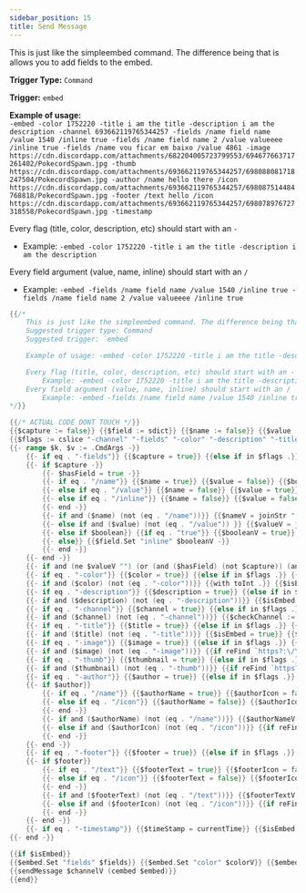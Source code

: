 ```yaml
---
sidebar_position: 15
title: Send Message
---
```


This is just like the simpleembed command. The difference being that is allows you to add fields to the embed.

**Trigger Type:** `Command`

**Trigger:** `embed`

**Example of usage:**  
`-embed -color 1752220 -title i am the title -description i am the description -channel 693662119765344257 -fields /name field name /value 1540 /inline true -fields /name field name 2 /value valueeee /inline true -fields /name vou ficar em baixo /value 4861 -image https://cdn.discordapp.com/attachments/682204005723799553/694677663717261402/PokecordSpawn.jpg -thumb https://cdn.discordapp.com/attachments/693662119765344257/698088081718247504/PokecordSpawn.jpg -author /name hello there /icon https://cdn.discordapp.com/attachments/693662119765344257/698087514484768818/PokecordSpawn.jpg -footer /text hello /icon https://cdn.discordapp.com/attachments/693662119765344257/698078976727318558/PokecordSpawn.jpg -timestamp`

Every flag (title, color, description, etc) should start with an `-`

- Example: `-embed -color 1752220 -title i am the title -description i am the description`

Every field argument (value, name, inline) should start with an `/`

- Example: `-embed -fields /name field name /value 1540 /inline true -fields /name field name 2 /value valueeee /inline true`

```go
{{/*
	This is just like the simpleembed command. The difference being that is allows you to add fields to the embed.
	Suggested trigger type: Command
	Suggested trigger: `embed`

	Example of usage: -embed -color 1752220 -title i am the title -description i am the description -channel 693662119765344257 -fields /name field name /value 1540 /inline true -fields /name field name 2 /value valueeee /inline true -fields /name vou ficar em baixo /value 4861 -image https://cdn.discordapp.com/attachments/682204005723799553/694677663717261402/PokecordSpawn.jpg -thumb https://cdn.discordapp.com/attachments/693662119765344257/698088081718247504/PokecordSpawn.jpg -author /name hello there /icon https://cdn.discordapp.com/attachments/693662119765344257/698087514484768818/PokecordSpawn.jpg -footer /text hello /icon https://cdn.discordapp.com/attachments/693662119765344257/698078976727318558/PokecordSpawn.jpg -timestamp

	Every flag (title, color, description, etc) should start with an -
		Example: -embed -color 1752220 -title i am the title -description i am the description
	Every field argument (value, name, inline) should start with an /
		Example: -embed -fields /name field name /value 1540 /inline true -fields /name field name 2 /value valueeee /inline true
*/}}

{{/* ACTUAL CODE DONT TOUCH */}}
{{$capture := false}} {{$field := sdict}} {{$name := false}} {{$value := false}} {{$boolean := false}} {{$hasField := false}} {{$nameV := ""}} {{$valueV := ""}} {{$booleanV := false}} {{$color := false}} {{$colorV := 123456}} {{$fields := cslice}} {{$isEmbed := false}} {{$description := false}} {{$descriptionV := ""}} {{$channel := false}} {{$channelV := .Channel.ID}} {{$title := false}} {{$titleV := ""}} {{$image := false}} {{$imageV := sdict}} {{$thumbnail := false}} {{$thumbnailV := sdict}} {{$author := false}} {{$authorV := sdict}} {{$authorName := false}} {{$authorNameV := ""}} {{$authorIcon := false}} {{$footer := false}} {{$footerV := sdict}} {{$footerText := false}} {{$footerIcon := false}} {{$footerTextV := ""}} {{$timeStamp := false}} {{$embed := sdict}}
{{$flags := cslice "-channel" "-fields" "-color" "-description" "-title" "-image" "-thumb" "-author" "-footer" "-timestamp"}}
{{- range $k, $v := .CmdArgs -}}
	{{- if eq . "-fields"}} {{$capture = true}} {{else if in $flags .}} {{$capture = false}} {{end -}}
	{{- if $capture -}}
		{{- $hasField = true -}}
		{{- if eq . "/name"}} {{$name = true}} {{$value = false}} {{$boolean = false -}}
		{{- else if eq . "/value"}} {{$name = false}} {{$value = true}} {{$boolean = false -}}
		{{- else if eq . "/inline"}} {{$name = false}} {{$value = false}} {{$boolean = true -}}
		{{- end -}}
		{{- if and ($name) (not (eq . "/name"))}} {{$nameV = joinStr " " $nameV .}} {{$field.Set "name" $nameV -}}
		{{- else if and ($value) (not (eq . "/value")) }} {{$valueV = joinStr " " $valueV .}} {{$field.Set "value" $valueV -}}
		{{- else if $boolean}} {{if eq . "true"}} {{$booleanV = true}} {{end}} {{$field.Set "inline" $booleanV -}}
		{{- else}} {{$field.Set "inline" $booleanV -}}
		{{- end -}}
	{{- end -}}
	{{- if and (ne $valueV "") (or (and ($hasField) (not $capture)) (and ($hasField) (eq $k (sub (len $.CmdArgs) 1))) (and (eq . "-fields") ($field.Get "name")))}} {{$hasField = false}} {{$isEmbed = true}} {{$fields = $fields.Append $field}} {{$field = sdict}} {{$nameV = ""}} {{$valueV = ""}} {{$booleanV = false}} {{end -}}
	{{- if eq . "-color"}} {{$color = true}} {{else if in $flags .}} {{$color = false}} {{end -}}
	{{- if and ($color) (not (eq . "-color"))}} {{with toInt .}} {{$isEmbed = true}} {{$colorV = .}} {{end}} {{end -}}
	{{- if eq . "-description"}} {{$description = true}} {{else if in $flags .}} {{$description = false}} {{end -}}
	{{- if and ($description) (not (eq . "-description"))}} {{$isEmbed = true}} {{$descriptionV = joinStr " " $descriptionV .}} {{end -}}
	{{- if eq . "-channel"}} {{$channel = true}} {{else if in $flags .}} {{$channel = false}} {{end -}}
	{{- if and ($channel) (not (eq . "-channel"))}} {{$checkChannel := reReplace `<|>|#` . ""}} {{with getChannel $checkChannel}} {{$channelV = .ID}} {{end}} {{end -}}
	{{- if eq . "-title"}} {{$title = true}} {{else if in $flags .}} {{$title = false}} {{end -}}
	{{- if and ($title) (not (eq . "-title"))}} {{$isEmbed = true}} {{$titleV = joinStr " " $titleV .}} {{end -}}
	{{- if eq . "-image"}} {{$image = true}} {{else if in $flags .}} {{$image = false}} {{end -}}
	{{- if and ($image) (not (eq . "-image"))}} {{if reFind `https?:\/\/\w+` .}} {{$isEmbed = true}} {{$imageV.Set "url" .}} {{end}} {{end -}}
	{{- if eq . "-thumb"}} {{$thumbnail = true}} {{else if in $flags .}} {{$thumbnail = false}} {{end -}}
	{{- if and ($thumbnail) (not (eq . "-thumb"))}} {{if reFind `https?:\/\/\w+` .}} {{$isEmbed = true}} {{$thumbnailV.Set "url" .}} {{end}} {{end -}}
	{{- if eq . "-author"}} {{$author = true}} {{else if in $flags .}} {{$author = false}} {{end -}}
	{{- if $author}}
		{{- if eq . "/name"}} {{$authorName = true}} {{$authorIcon = false -}}
		{{- else if eq . "/icon"}} {{$authorName = false}} {{$authorIcon = true -}}
		{{- end -}}
		{{- if and ($authorName) (not (eq . "/name"))}} {{$authorNameV = joinStr " " $authorNameV .}} {{$isEmbed = true}} {{$authorV.Set "name" $authorNameV -}}
		{{- else if and ($authorIcon) (not (eq . "/icon"))}} {{if reFind `https?:\/\/\w+` .}} {{$isEmbed = true}} {{$authorV.Set "icon_url" .}} {{end -}}
		{{- end -}}
	{{- end -}}
	{{- if eq . "-footer"}} {{$footer = true}} {{else if in $flags .}} {{$footer = false}} {{end -}}
	{{- if $footer}}
		{{- if eq . "/text"}} {{$footerText = true}} {{$footerIcon = false -}}
		{{- else if eq . "/icon"}} {{$footerText = false}} {{$footerIcon = true -}}
		{{- end -}}
		{{- if and ($footerText) (not (eq . "/text"))}} {{$footerTextV = joinStr " " $footerTextV .}} {{$isEmbed = true}} {{$footerV.Set "text" $footerTextV -}}
		{{- else if and ($footerIcon) (not (eq . "/icon"))}} {{if reFind `https?:\/\/\w+` .}} {{$isEmbed = true}} {{$footerV.Set "icon_url" .}} {{end -}}
		{{- end -}}
	{{- end -}}
	{{- if eq . "-timestamp"}} {{$timeStamp = currentTime}} {{$isEmbed = true}} {{end -}}
{{- end -}}

{{if $isEmbed}}
{{$embed.Set "fields" $fields}} {{$embed.Set "color" $colorV}} {{$embed.Set "description" $descriptionV}} {{$embed.Set "title" $titleV}} {{$embed.Set "image" $imageV}} {{$embed.Set "thumbnail" $thumbnailV}} {{$embed.Set "author" $authorV}} {{$embed.Set "footer" $footerV}} {{with $timeStamp}} {{$embed.Set "timestamp" .}} {{end}}
{{sendMessage $channelV (cembed $embed)}}
{{end}}
```
